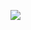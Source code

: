   <p>
    <img src="https://github.com/shitalchauhan769/cloke_flutter/assets/155465990/7399e2e3-9fe6-4e06-a882-b056820ffe16 height=1000,width=250""
    <img src="https://github.com/shitalchauhan769/cloke_flutter/assets/155465990/0ff35e9b-b4c0-4af0-951f-76b8d9f387e8 height=1000,width=250"
"
    

  </p>
